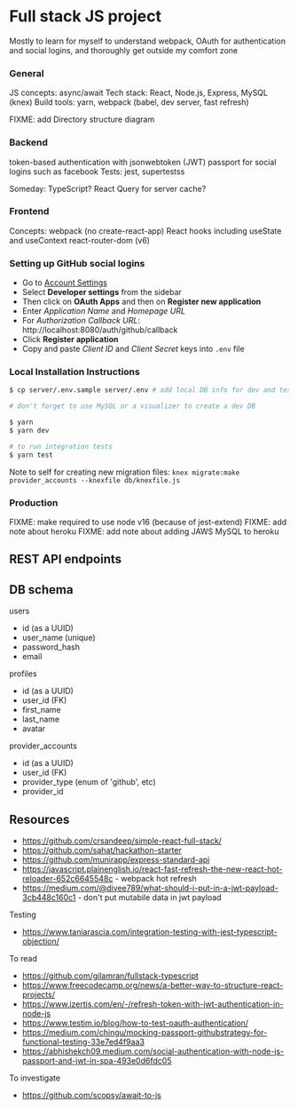 # Full stack JS project

Mostly to learn for myself to understand webpack, OAuth for authentication and social logins, and thoroughly get outside my comfort zone

### General

JS concepts: async/await
Tech stack: React, Node.js, Express, MySQL (knex)
Build tools: yarn, webpack (babel, dev server, fast refresh)

FIXME: add Directory structure diagram

### Backend

token-based authentication with jsonwebtoken (JWT)
passport for social logins such as facebook
Tests: jest, supertestss

Someday: TypeScript? React Query for server cache?

### Frontend

Concepts:
webpack (no create-react-app)
React hooks including useState and useContext
react-router-dom (v6)

### Setting up GitHub social logins

- Go to <a href="https://github.com/settings/profile" target="_blank">Account Settings</a>
- Select **Developer settings** from the sidebar
- Then click on **OAuth Apps** and then on **Register new application**
- Enter _Application Name_ and _Homepage URL_
- For _Authorization Callback URL_: http://localhost:8080/auth/github/callback
- Click **Register application**
- Copy and paste _Client ID_ and _Client Secret_ keys into `.env` file

### Local Installation Instructions

```zsh
$ cp server/.env.sample server/.env # add local DB info for dev and test environments

# don't forget to use MySQL or a visualizer to create a dev DB

$ yarn
$ yarn dev

# to run integration tests
$ yarn test
```

Note to self for creating new migration files:
`knex migrate:make provider_accounts --knexfile db/knexfile.js`

### Production

FIXME: make required to use node v16 (because of jest-extend)
FIXME: add note about heroku
FIXME: add note about adding JAWS MySQL to heroku

## REST API endpoints

## DB schema

users

- id (as a UUID)
- user_name (unique)
- password_hash
- email

profiles

- id (as a UUID)
- user_id (FK)
- first_name
- last_name
- avatar

provider_accounts

- id (as a UUID)
- user_id (FK)
- provider_type (enum of 'github', etc)
- provider_id

## Resources

- https://github.com/crsandeep/simple-react-full-stack/
- https://github.com/sahat/hackathon-starter
- https://github.com/munirapp/express-standard-api
- https://javascript.plainenglish.io/react-fast-refresh-the-new-react-hot-reloader-652c6645548c - webpack hot refresh
- https://medium.com/@divee789/what-should-i-put-in-a-jwt-payload-3cb448c160c1 - don't put mutabile data in jwt payload

Testing

- https://www.taniarascia.com/integration-testing-with-jest-typescript-objection/

To read

- https://github.com/gilamran/fullstack-typescript
- https://www.freecodecamp.org/news/a-better-way-to-structure-react-projects/
- https://www.izertis.com/en/-/refresh-token-with-jwt-authentication-in-node-js
- https://www.testim.io/blog/how-to-test-oauth-authentication/
- https://medium.com/chingu/mocking-passport-githubstrategy-for-functional-testing-33e7ed4f9aa3
- https://abhishekch09.medium.com/social-authentication-with-node-js-passport-and-jwt-in-spa-493e0d6fdc05

To investigate

- https://github.com/scopsy/await-to-js
